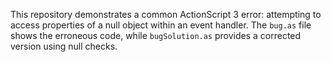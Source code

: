 This repository demonstrates a common ActionScript 3 error: attempting to access properties of a null object within an event handler. The `bug.as` file shows the erroneous code, while `bugSolution.as` provides a corrected version using null checks.